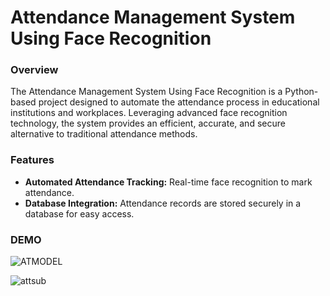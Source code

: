 # Attendance Management System Using Face Recognition
### Overview
The Attendance Management System Using Face Recognition is a Python-based project designed to automate the attendance process in educational institutions and workplaces. Leveraging advanced face recognition technology, the system provides an efficient, accurate, and secure alternative to traditional attendance methods.

### Features
- **Automated Attendance Tracking:** Real-time face recognition to mark attendance.
- **Database Integration:** Attendance records are stored securely in a database for easy access.
  
### DEMO
![ATMODEL](https://github.com/user-attachments/assets/133eef46-dc5a-4fc4-b3dd-0e4316cf8ea5)

![attsub](https://github.com/user-attachments/assets/43b27d50-f360-4916-9174-df20438cee42)
